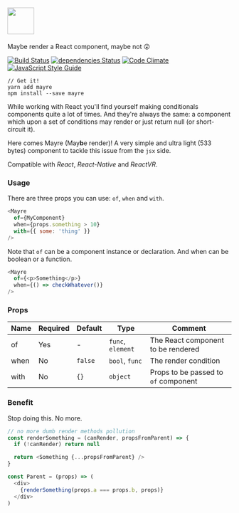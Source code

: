 # <a href='https://github.com/sospedra/mayre'><img src='https://cloud.githubusercontent.com/assets/3116899/26548775/19e2557e-4476-11e7-86fa-831315d58cb0.png' height='60'></a>

Maybe render a React component, maybe not 😮

[![Build Status](https://travis-ci.org/sospedra/mayre.svg?branch=master)](https://travis-ci.org/sospedra/mayre)
[![dependencies Status](https://david-dm.org/sospedra/mayre/status.svg)](https://david-dm.org/sospedra/mayre)
[![Code Climate](https://codeclimate.com/github/sospedra/mayre/badges/gpa.svg)](https://codeclimate.com/github/sospedra/mayre)
[![JavaScript Style Guide](https://img.shields.io/badge/code_style-standard-brightgreen.svg)](https://standardjs.com)

```
// Get it!
yarn add mayre
npm install --save mayre
```

While working with React you'll find yourself making conditionals
components quite a lot of times. And they're always the same: a component which
upon a set of conditions may render or just return null (or short-circuit it).

Here comes Mayre (May**b**e render)! A very simple and ultra light (533 bytes)
component to tackle this issue from the `jsx` side.

Compatible with *React*, *React-Native* and *ReactVR*.

### Usage

There are three props you can use: `of`, `when` and `with`.

```js
<Mayre
  of={MyComponent}
  when={props.something > 10}
  with={{ some: 'thing' }}
/>
```

Note that `of` can be a component instance or declaration. And when can be boolean
or a function.

```js
<Mayre
  of={<p>Something</p>}
  when={() => checkWhatever()}
/>
```

### Props

| Name | Required | Default | Type              |Comment                              |
|------|----------|---------|-------------------|-------------------------------------|
| of   | Yes      | -       | `func`, `element` | The React component to be rendered  |
| when | No       | `false` | `bool`, `func`    |The render condition                 |
| with | No       | `{}`    | `object`          |Props to be passed to `of` component |

### Benefit

Stop doing this. No more.

```js
// no more dumb render methods pollution
const renderSomething = (canRender, propsFromParent) => {
  if (!canRender) return null

  return <Something {...propsFromParent} />
}

const Parent = (props) => (
  <div>
    {renderSomething(props.a === props.b, props)}
  </div>
)
```
